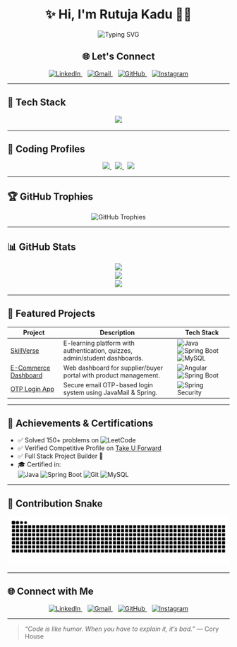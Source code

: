 <h1 align="center">✨ Hi, I'm Rutuja Kadu 👩‍💻</h1>

<p align="center">
  <img src="https://readme-typing-svg.herokuapp.com?font=Source+Code+Pro&weight=700&size=28&duration=3000&pause=1000&color=000000&center=true&vCenter=true&width=700&lines=🚀+Full+Stack+Java+Developer;💻+Spring+Boot+%7C+Angular+%7C+React+%7C+MySQL;🛠️+Bridging+Backend+Logic+%26+Frontend+Magic;🌐+Building+Smart+Web+Applications;📚+Always+Learning+Something+New!" alt="Typing SVG" />
</p>

<h2 align="center">🌐 Let's Connect</h2>

<p align="center">
  <a href="https://www.linkedin.com/in/rutuja-kadu/" target="_blank">
    <img src="https://cdn-icons-png.flaticon.com/512/174/174857.png" width="40" alt="LinkedIn" />
  </a>
  &nbsp;&nbsp;
  <a href="mailto:rutujakadu33@gmail.com" target="_blank">
    <img src="https://cdn-icons-png.flaticon.com/512/732/732200.png" width="40" alt="Gmail" />
  </a>
  &nbsp;&nbsp;
  <a href="https://github.com/Rutujakadu23" target="_blank">
    <img src="https://cdn-icons-png.flaticon.com/512/25/25231.png" width="40" alt="GitHub" />
  </a>
  &nbsp;&nbsp;
  <a href="https://www.instagram.com/rutujakadu23/" target="_blank">
    <img src="https://cdn-icons-png.flaticon.com/512/2111/2111463.png" width="40" alt="Instagram" />
  </a>
</p>

---

## 🧰 Tech Stack

<p align="center">
  <img src="https://skillicons.dev/icons?i=java,spring,hibernate,mysql,html,css,js,angular,react,nodejs,postman,git,github,vscode,figma" />
</p>

---

## 🧠 Coding Profiles

<p align="center">
  <a href="https://takeuforward.org/profile/Rutuja23" target="_blank">
    <img src="https://img.shields.io/badge/Take U Forward-Profile-003566?style=for-the-badge&logo=codeforces&logoColor=white" />
  </a>
  &nbsp;
  <a href="https://leetcode.com/u/Rutuja_Kadu/" target="_blank">
    <img src="https://img.shields.io/badge/LeetCode-Profile-FFA116?style=for-the-badge&logo=leetcode&logoColor=black" />
  </a>
  &nbsp;
  <a href="https://www.hackerrank.com/profile/rutujakadu33" target="_blank">
    <img src="https://img.shields.io/badge/HackerRank-Profile-2EC866?style=for-the-badge&logo=hackerrank&logoColor=white" />
  </a>
</p>

---

## 🏆 GitHub Trophies  

<p align="center">
  <!-- Main Trophy Generator -->
 

<p align="center">
  <img src="https://github-profile-trophy.vercel.app/?username=Rutujakadu23&theme=flat&no-frame=true&column=4&margin-w=15&margin-h=15" alt="GitHub Trophies" />


  <!-- Backup Trophy Mirror (uncomment if main doesn't work) -->
  <!-- <img src="https://github-profile-trophy-git-main.ryo-ma.vercel.app/?username=Rutujakadu23&theme=radical&no-frame=true&column=3&margin-w=15&margin-h=15" alt="GitHub Trophies" /> -->
</p>



---

## 📊 GitHub Stats

<p align="center">
  <img src="https://github-readme-stats.vercel.app/api?username=Rutujakadu23&show_icons=true&theme=tokyonight&hide_border=true&border_radius=10" />
  <br />
  <img src="https://github-readme-streak-stats.herokuapp.com?user=Rutujakadu23&theme=tokyonight&hide_border=true&border_radius=10" />
  <br />
  <img src="https://github-readme-stats.vercel.app/api/top-langs/?username=Rutujakadu23&layout=compact&theme=tokyonight&hide_border=true&border_radius=10" />
</p>

---

## 📌 Featured Projects

| Project | Description | Tech Stack |
|--------|-------------|------------|
| [SkillVerse](https://github.com/Rutujakadu23/SkillVerse---Full-Stack-E-Learning-Platfor) | E-learning platform with authentication, quizzes, admin/student dashboards. | ![Java](https://img.shields.io/badge/Java-ED8B00?style=flat-square&logo=java) ![Spring Boot](https://img.shields.io/badge/SpringBoot-6DB33F?style=flat-square&logo=springboot) ![MySQL](https://img.shields.io/badge/MySQL-4479A1?style=flat-square&logo=mysql) |
| [E-Commerce Dashboard](https://github.com/Rutujakadu23/Ecommerce-Dashboard) | Web dashboard for supplier/buyer portal with product management. | ![Angular](https://img.shields.io/badge/Angular-DD0031?style=flat-square&logo=angular) ![Spring Boot](https://img.shields.io/badge/SpringBoot-6DB33F?style=flat-square&logo=springboot) |
| [OTP Login App](https://github.com/Rutujakadu23/OTP-App) | Secure email OTP-based login system using JavaMail & Spring. | ![Spring Security](https://img.shields.io/badge/Spring_Security-6DB33F?style=flat-square&logo=spring) |

---

## 🏅 Achievements & Certifications

- ✅ Solved 150+ problems on ![LeetCode](https://img.shields.io/badge/LeetCode-FFA116?style=flat-square&logo=leetcode)
- ✅ Verified Competitive Profile on [Take U Forward](https://takeuforward.org/profile/Rutuja23)
- ✅ Full Stack Project Builder 🚀
- 🎓 Certified in:  
  ![Java](https://img.shields.io/badge/Java-Certified-blue?style=flat-square&logo=java)
  ![Spring Boot](https://img.shields.io/badge/Spring_Boot-Mastery-green?style=flat-square&logo=springboot)
  ![Git](https://img.shields.io/badge/Git-Advanced-orange?style=flat-square&logo=git)
  ![MySQL](https://img.shields.io/badge/MySQL-Expert-teal?style=flat-square&logo=mysql)

---

## 🐍 Contribution Snake

<p align="center">
  <img src="https://github.com/Rutujakadu23/Rutujakadu23/blob/output/github-contribution-grid-snake.svg" alt="snake gif" />
</p>

---

## 🌐 Connect with Me

<p align="center">
  <a href="https://www.linkedin.com/in/rutuja-kadu/" target="_blank">
    <img src="https://cdn-icons-png.flaticon.com/512/174/174857.png" width="40" alt="LinkedIn" />
  </a>
  &nbsp;&nbsp;
  <a href="mailto:rutujakadu33@gmail.com" target="_blank">
    <img src="https://cdn-icons-png.flaticon.com/512/732/732200.png" width="40" alt="Gmail" />
  </a>
  &nbsp;&nbsp;
  <a href="https://github.com/Rutujakadu23" target="_blank">
    <img src="https://cdn-icons-png.flaticon.com/512/25/25231.png" width="40" alt="GitHub" />
  </a>
  &nbsp;&nbsp;
  <a href="https://www.instagram.com/rutujakadu23/" target="_blank">
    <img src="https://cdn-icons-png.flaticon.com/512/2111/2111463.png" width="40" alt="Instagram" />
  </a>
</p>

---

> _“Code is like humor. When you have to explain it, it’s bad.”_ — Cory House
